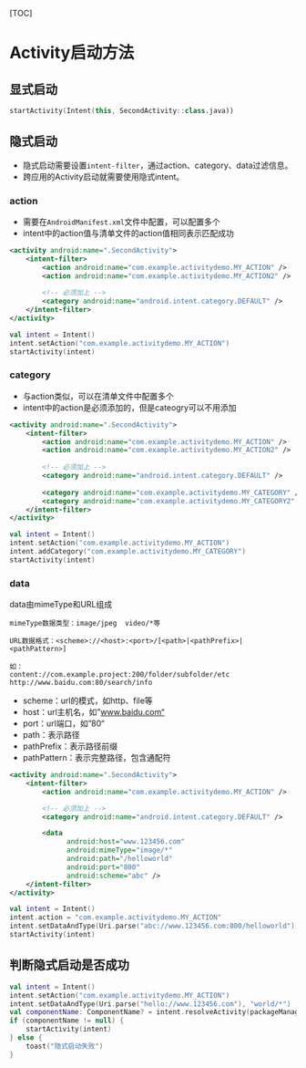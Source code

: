 [TOC]

# Activity启动方法

## 显式启动

```kotlin
startActivity(Intent(this, SecondActivity::class.java))
```



## 隐式启动

- 隐式启动需要设置`intent-filter`，通过action、category、data过滤信息。
- 跨应用的Activity启动就需要使用隐式intent。

### action

- 需要在`AndroidManifest.xml`文件中配置，可以配置多个
- intent中的action值与清单文件的action值相同表示匹配成功

```xml
<activity android:name=".SecondActivity">
    <intent-filter>
        <action android:name="com.example.activitydemo.MY_ACTION" />
        <action android:name="com.example.activitydemo.MY_ACTION2" />
        
        <!-- 必须加上 -->
        <category android:name="android.intent.category.DEFAULT" />
    </intent-filter>
</activity>
```

```kotlin
val intent = Intent()
intent.setAction("com.example.activitydemo.MY_ACTION")
startActivity(intent)
```



### category

- 与action类似，可以在清单文件中配置多个
- intent中的action是必须添加的，但是cateogry可以不用添加

```xml
<activity android:name=".SecondActivity">
    <intent-filter>
        <action android:name="com.example.activitydemo.MY_ACTION" />
        <action android:name="com.example.activitydemo.MY_ACTION2" />
        
        <!-- 必须加上 -->
        <category android:name="android.intent.category.DEFAULT" />
        
        <category android:name="com.example.activitydemo.MY_CATEGORY" />
        <category android:name="com.example.activitydemo.MY_CATEGORY2" />
    </intent-filter>
</activity>
```

```kotlin
val intent = Intent()
intent.setAction("com.example.activitydemo.MY_ACTION")
intent.addCategory("com.example.activitydemo.MY_CATEGORY")
startActivity(intent)
```



### data

data由mimeType和URL组成

```
mimeType数据类型：image/jpeg  video/*等

URL数据格式：<scheme>://<host>:<port>/[<path>|<pathPrefix>|<pathPattern>]

如：
content://com.example.project:200/folder/subfolder/etc
http://www.baidu.com:80/search/info
```

- scheme：url的模式，如http、file等
- host：url主机名，如”www.baidu.com“
- port：url端口，如”80“
- path：表示路径
- pathPrefix：表示路径前缀
- pathPattern：表示完整路径，包含通配符

```xml
<activity android:name=".SecondActivity">
    <intent-filter>
        <action android:name="com.example.activitydemo.MY_ACTION" />

        <!-- 必须加上 -->
        <category android:name="android.intent.category.DEFAULT" />

        <data
              android:host="www.123456.com"
              android:mimeType="image/*"
              android:path="/helloworld"
              android:port="800"
              android:scheme="abc" />
    </intent-filter>
</activity>
```

```kotlin
val intent = Intent()
intent.action = "com.example.activitydemo.MY_ACTION"
intent.setDataAndType(Uri.parse("abc://www.123456.com:800/helloworld"), "image/png")
startActivity(intent)
```



## 判断隐式启动是否成功

```kotlin
val intent = Intent()
intent.setAction("com.example.activitydemo.MY_ACTION")
intent.setDataAndType(Uri.parse("hello://www.123456.com"), "world/*")
val componentName: ComponentName? = intent.resolveActivity(packageManager)
if (componentName != null) {
    startActivity(intent)
} else {
    toast("隐式启动失败")
}
```